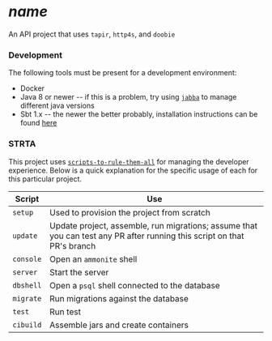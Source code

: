 # $name$
An API project that uses `tapir`, `http4s`, and `doobie`

### Development

The following tools must be present for a development environment:
 - Docker
 - Java 8 or newer -- if this is a problem, try using [`jabba`](https://github.com/shyiko/jabba#jabba--) to manage different java versions
 - Sbt 1.x -- the newer the better probably, installation instructions can be found [here](https://www.scala-sbt.org/download.html)

### STRTA

This project uses [`scripts-to-rule-them-all`](https://github.blog/2015-06-30-scripts-to-rule-them-all/) for managing the developer experience. Below is a quick explanation for the specific usage of each for this particular project.

| Script | Use |
|---|---|
| `setup` | Used to provision the project from scratch |
| `update` | Update project, assemble, run migrations; assume that you can test any PR after running this script on that PR's branch |
| `console` | Open an `ammonite` shell |
| `server` | Start the server |
| `dbshell` | Open a `psql` shell connected to the database |
| `migrate` | Run migrations against the database |
| `test` | Run test |
| `cibuild` | Assemble jars and create containers |
